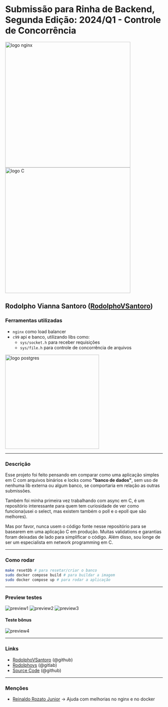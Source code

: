 # Submissão para Rinha de Backend, Segunda Edição: 2024/Q1 - Controle de Concorrência


<img src="https://upload.wikimedia.org/wikipedia/commons/c/c5/Nginx_logo.svg" alt="logo nginx" width="400" height="auto">
<br />
<img src="https://imgs.search.brave.com/CJ1qsQ77NgbW8m08i7yLKL6m78khjHtNRuLy082Pg-w/rs:fit:860:0:0/g:ce/aHR0cHM6Ly91cGxv/YWQud2lraW1lZGlh/Lm9yZy93aWtpcGVk/aWEvY29tbW9ucy8w/LzBlL1RoZV9DX1By/b2dyYW1taW5nX0xh/bmd1YWdlLF9GaXJz/dF9FZGl0aW9uX0Nv/dmVyLnN2Zw.svg" alt="logo C" width="400" height="auto">

## Rodolpho Vianna Santoro ([RodolphoVSantoro](https://github.com/RodolphoVSantoro))

### Ferramentas utilizadas

- `nginx` como load balancer
- `c99` api e banco, utilizando libs como:
  - `sys/socket.h` para receber requisições
  - `sys/file.h` para controle de concorrência de arquivos

<img src="https://s3.amazonaws.com/codenewbie-assets/blogs/binarydropping.gif" alt="logo postgres" width="300" height="auto">

---
### Descrição

Esse projeto foi feito pensando em comparar como uma aplicação simples em C com arquivos binários e locks como **"banco de dados"**, sem uso de nenhuma lib externa ou algum banco, se comportaria em relação as outras submissões.

Também foi minha primeira vez trabalhando com async em C, é um repositório interessante para quem tem curiosidade de ver como funciona(usei o select, mas existem também o poll e o epoll que são melhores).

Mas por favor, nunca usem o código fonte nesse repositório para se basearem em uma aplicação C em produção. Muitas validations e garantias foram deixadas de lado para simplificar o código. Além disso, sou longe de ser um especialista em network programming em C.

---

### Como rodar
```bash
make resetDb # para resetar/criar o banco
sudo docker compose build # para buildar a imagem
sudo docker compose up # para rodar a aplicação
```

---

### Preview testes

<img src="https://i.imgur.com/QARPqZu.png" alt="preview1" width="auto" height="auto">

<img src="https://i.imgur.com/wlZj7Ft.png" alt="preview2" width="auto" height="auto">

<img src="https://i.imgur.com/9EAG9iF.png" alt="preview3" width="auto" height="auto">

#### Teste bônus

<img src="https://i.imgur.com/VX6tckh.png" alt="preview4" width="auto" height="auto">

---
### Links

- [RodolphoVSantoro](https://github.com/RodolphoVSantoro) (@github)
- [Rodolphovs](https://gitlab.com/Rodolphovs) (@gitlab)
- [Source Code](https://github.com/RodolphoVSantoro/c-async-disk-api) (@github)

---

### Menções

- [Reinaldo Rozato Junior]((https://github.com/oloko64)) -> Ajuda com melhorias no nginx e no docker
